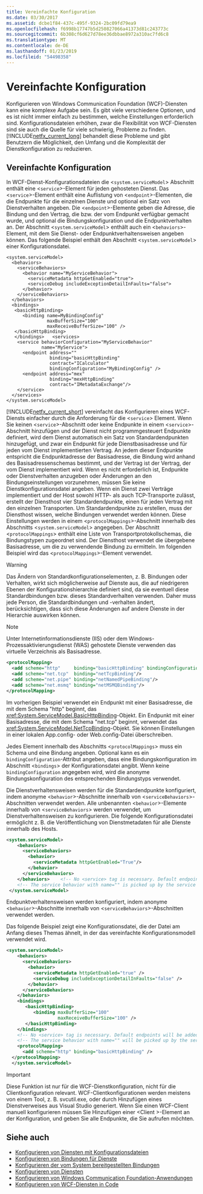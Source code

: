 ```yaml
---
title: Vereinfachte Konfiguration
ms.date: 03/30/2017
ms.assetid: dcbe1f84-437c-495f-9324-2bc09fd79ea9
ms.openlocfilehash: f6998b17747b5d250827066a41373d81c243773c
ms.sourcegitcommit: 6b308cf6d627d78ee36dbbae8972a310ac7fd6c8
ms.translationtype: MT
ms.contentlocale: de-DE
ms.lasthandoff: 01/23/2019
ms.locfileid: "54498358"
---
```

# <a name="simplified-configuration"></a>Vereinfachte Konfiguration
Konfigurieren von Windows Communication Foundation (WCF)-Diensten kann eine komplexe Aufgabe sein. Es gibt viele verschiedene Optionen, und es ist nicht immer einfach zu bestimmen, welche Einstellungen erforderlich sind. Konfigurationsdateien erhöhen, zwar die Flexibilität von WCF-Diensten sind sie auch die Quelle für viele schwierig, Probleme zu finden. [!INCLUDE[netfx_current_long](../../../includes/netfx-current-long-md.md)] behandelt diese Probleme und gibt Benutzern die Möglichkeit, den Umfang und die Komplexität der Dienstkonfiguration zu reduzieren.  
  
## <a name="simplified-configuration"></a>Vereinfachte Konfiguration  
 In WCF-Dienst-Konfigurationsdateien die <`system.serviceModel`> Abschnitt enthält eine <`service`>-Element für jeden gehosteten Dienst. Das <`service`>-Element enthält eine Auflistung von <`endpoint`>-Elementen, die die Endpunkte für die einzelnen Dienste und optional ein Satz von Dienstverhalten angeben. Die <`endpoint`>-Elemente geben die Adresse, die Bindung und den Vertrag, die bzw. der vom Endpunkt verfügbar gemacht wurde, und optional die Bindungskonfiguration und die Endpunktverhalten an. Der Abschnitt <`system.serviceModel`> enthält auch ein <`behaviors`>-Element, mit dem Sie Dienst- oder Endpunktverhaltensweisen angeben können. Das folgende Beispiel enthält den Abschnitt <`system.serviceModel`> einer Konfigurationsdatei.  
  
```  
<system.serviceModel>  
  <behaviors>  
    <serviceBehaviors>  
      <behavior name="MyServiceBehavior">  
        <serviceMetadata httpGetEnabled="true">  
        <serviceDebug includeExceptionDetailInFaults="false">  
      </behavior>  
    </serviceBehaviors>  
  </behaviors>  
  <bindings>  
   <basicHttpBinding>  
      <binding name=MyBindingConfig"  
               maxBufferSize="100"  
               maxReceiveBufferSize="100" />  
   </basicHttpBinding>  
   </bindings>   <services>  
    <service behaviorConfiguration="MyServiceBehavior"  
             name="MyService">  
      <endpoint address=""  
                binding="basicHttpBinding"  
                contract="ICalculator"  
                bindingConfiguration="MyBindingConfig" />  
      <endpoint address="mex"  
                binding="mexHttpBinding"  
                contract="IMetadataExchange"/>  
    </service>  
  </services>  
</system.serviceModel>  
```  
  
 [!INCLUDE[netfx_current_short](../../../includes/netfx-current-short-md.md)] vereinfacht das Konfigurieren eines WCF-Diensts einfacher durch die Anforderung für die <`service`> Element. Wenn Sie keinen <`service`>-Abschnitt oder keine Endpunkte in einem <`service`>-Abschnitt hinzufügen und der Dienst nicht programmgesteuert Endpunkte definiert, wird dem Dienst automatisch ein Satz von Standardendpunkten hinzugefügt, und zwar ein Endpunkt für jede Dienstbasisadresse und für jeden vom Dienst implementierten Vertrag. An jedem dieser Endpunkte entspricht die Endpunktadresse der Basisadresse, die Bindung wird anhand des Basisadressenschemas bestimmt, und der Vertrag ist der Vertrag, der vom Dienst implementiert wird. Wenn es nicht erforderlich ist, Endpunkte oder Dienstverhalten anzugeben oder Änderungen an den Bindungseinstellungen vorzunehmen, müssen Sie keine Dienstkonfigurationsdatei angeben. Wenn ein Dienst zwei Verträge implementiert und der Host sowohl HTTP- als auch TCP-Transporte zulässt, erstellt der Diensthost vier Standardendpunkte, einen für jeden Vertrag mit den einzelnen Transporten. Um Standardendpunkte zu erstellen, muss der Diensthost wissen, welche Bindungen verwendet werden können. Diese Einstellungen werden in einem <`protocolMappings`>-Abschnitt innerhalb des Abschnitts <`system.serviceModel`> angegeben. Der Abschnitt <`protocolMappings`> enthält eine Liste von Transportprotokollschemas, die Bindungstypen zugeordnet sind. Der Diensthost verwendet die übergebene Basisadresse, um die zu verwendende Bindung zu ermitteln. Im folgenden Beispiel wird das <`protocolMappings`>-Element verwendet.  
  
> [!WARNING]
>  Das Ändern von Standardkonfigurationselementen, z. B. Bindungen oder Verhalten, wirkt sich möglicherweise auf Dienste aus, die auf niedrigeren Ebenen der Konfigurationshierarchie definiert sind, da sie eventuell diese Standardbindungen bzw. dieses Standardverhalten verwenden. Daher muss jede Person, die Standardbindungen und -verhalten ändert, berücksichtigen, dass sich diese Änderungen auf andere Dienste in der Hierarchie auswirken können.  
  
> [!NOTE]
>  Unter Internetinformationsdienste (IIS) oder dem Windows-Prozessaktivierungsdienst (WAS) gehostete Dienste verwenden das virtuelle Verzeichnis als Basisadresse.  
  
```xml  
<protocolMapping>  
  <add scheme="http"     binding="basicHttpBinding" bindingConfiguration="MyBindingConfiguration"/>  
  <add scheme="net.tcp"  binding="netTcpBinding"/>  
  <add scheme="net.pipe" binding="netNamedPipeBinding"/>  
  <add scheme="net.msmq" binding="netMSMQBinding"/>  
</protocolMapping>  
```  
  
 Im vorherigen Beispiel verwendet ein Endpunkt mit einer Basisadresse, die mit dem Schema "http" beginnt, das <xref:System.ServiceModel.BasicHttpBinding>-Objekt. Ein Endpunkt mit einer Basisadresse, die mit dem Schema "net.tcp" beginnt, verwendet das <xref:System.ServiceModel.NetTcpBinding>-Objekt. Sie können Einstellungen in einer lokalen App.config- oder Web.config-Datei überschreiben.  
  
 Jedes Element innerhalb des Abschnitts <`protocolMappings`> muss ein Schema und eine Bindung angeben. Optional kann es ein `bindingConfiguration`-Attribut angeben, dass eine Bindungskonfiguration im Abschnitt <`bindings`> der Konfigurationsdatei angibt. Wenn keine `bindingConfiguration` angegeben wird, wird die anonyme Bindungskonfiguration des entsprechenden Bindungstyps verwendet.  
  
 Die Dienstverhaltensweisen werden für die Standardendpunkte konfiguriert, indem anonyme <`behavior`>-Abschnitte innerhalb von <`serviceBehaviors`>-Abschnitten verwendet werden. Alle unbenannten <`behavior`>-Elemente innerhalb von <`serviceBehaviors`> werden verwendet, um Dienstverhaltensweisen zu konfigurieren. Die folgende Konfigurationsdatei ermöglicht z. B. die Veröffentlichung von Dienstmetadaten für alle Dienste innerhalb des Hosts.  
  
```xml  
<system.serviceModel>  
    <behaviors>  
      <serviceBehaviors>  
        <behavior>  
          <serviceMetadata httpGetEnabled="True"/>  
        </behavior>  
      </serviceBehaviors>  
    </behaviors>    <!-- No <service> tag is necessary. Default endpoints are added to the service -->  
    <!-- The service behavior with name="" is picked up by the service -->  
 </system.serviceModel>  
```  
  
 Endpunktverhaltensweisen werden konfiguriert, indem anonyme <`behavior`>-Abschnitte innerhalb von <`serviceBehaviors`>-Abschnitten verwendet werden.  
  
 Das folgende Beispiel zeigt eine Konfigurationsdatei, die der Datei am Anfang dieses Themas ähnelt, in der das vereinfachte Konfigurationsmodell verwendet wird.  
  
```xml  
<system.serviceModel>
    <behaviors>
      <serviceBehaviors>
        <behavior>
          <serviceMetadata httpGetEnabled="true" />
          <serviceDebug includeExceptionDetailInFaults="false" />
        </behavior>
      </serviceBehaviors>
    </behaviors>
    <bindings>
       <basicHttpBinding>
          <binding maxBufferSize="100"
                   maxReceiveBufferSize="100" />
       </basicHttpBinding>
    </bindings>
    <!-- No <service> tag is necessary. Default endpoints will be added to the service -->
    <!-- The service behavior with name="" will be picked up by the service -->
    <protocolMapping>
      <add scheme="http" binding="basicHttpBinding" />
  </protocolMapping>
  </system.serviceModel>
```  
  
> [!IMPORTANT]
>  Diese Funktion ist nur für die WCF-Dienstkonfiguration, nicht für die Clientkonfiguration relevant. WCF-Clientkonfigurationen werden meistens von einem Tool, z. B. svcutil.exe, oder durch Hinzufügen eines Dienstverweises aus Visual Studio generiert. Wenn Sie einen WCF-Client manuell konfigurieren müssen Sie Hinzufügen einer \<Client >-Element an der Konfiguration, und geben Sie alle Endpunkte, die Sie aufrufen möchten.  
  
## <a name="see-also"></a>Siehe auch
- [Konfigurieren von Diensten mit Konfigurationsdateien](../../../docs/framework/wcf/configuring-services-using-configuration-files.md)
- [Konfigurieren von Bindungen für Dienste](../../../docs/framework/wcf/configuring-bindings-for-wcf-services.md)
- [Konfigurieren der vom System bereitgestellten Bindungen](../../../docs/framework/wcf/feature-details/configuring-system-provided-bindings.md)
- [Konfigurieren von Diensten](../../../docs/framework/wcf/configuring-services.md)
- [Konfigurieren von Windows Communication Foundation-Anwendungen](https://msdn.microsoft.com/library/13cb368e-88d4-4c61-8eed-2af0361c6d7a)
- [Konfigurieren von WCF-Diensten in Code](../../../docs/framework/wcf/configuring-wcf-services-in-code.md)
